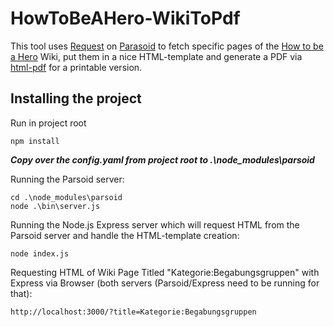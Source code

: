 # HowToBeAHero-WikiToPdf

This tool uses [Request](https://github.com/request/request) on [Parasoid](https://www.mediawiki.org/wiki/Parsoid) to fetch specific pages of the [How to be a Hero](https://howtobeahero.de/index.php?title=Hauptseite) Wiki, put them in a nice HTML-template and generate a PDF via [html-pdf](https://www.npmjs.com/package/html-pdf) for a printable version.

## Installing the project ##

Run in project root
```
npm install
```

___Copy over the config.yaml from project root to .\node_modules\parsoid___

Running the Parsoid server:
```
cd .\node_modules\parsoid
node .\bin\server.js
```

Running the Node.js Express server which will request HTML from the Parsoid server and handle the HTML-template creation:
```
node index.js
```

Requesting HTML of Wiki Page Titled "Kategorie:Begabungsgruppen" with Express via Browser (both servers (Parsoid/Express need to be running for that):
```
http://localhost:3000/?title=Kategorie:Begabungsgruppen
```


